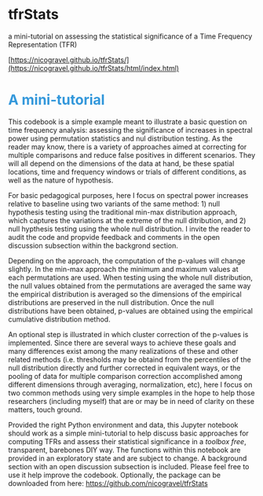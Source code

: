 # tfrStats

a mini-tutorial on assessing the statistical significance of a Time Frequency Representation (TFR)


[https://nicogravel.github.io/tfrStats/](https://nicogravel.github.io/tfrStats/html/index.html)


# <span style="color:#3498db">**A mini-tutorial**</span>

This codebook is a simple example meant to illustrate a basic question on time frequency analysis: assessing the significance of increases in spectral power using permutation statistics and nul distribution testing. As the reader may know, there is a variety of approaches aimed at correcting for multiple comparisons and reduce false positives in different scenarios. They will all depend on the dimensions of the data at hand, be these spatial locations, time and frequency windows or trials of different conditions, as well as the nature of hypothesis.

For basic pedagogical purposes, here I focus on spectral power increases relative to baseline using two variants of the same method: 1) null hypothesis testing using the traditional min-max distribution approach, which captures the variations at the extreme of the null ditribution, and 2) null hypthesis testing using the whole null distribution. I invite the reader to audit the code and propvide feedback and comments in the open discussion subsection within the backgrond section. 

Depending on the approach, the computation of the p-values will change slightly. In the min-max approach the minimum and maximum values at each permutations are used. When testing using the whole null distribution, the null values obtained from the permutations are averaged the same way the empirical distribution is averaged so the dimensions of the empirical distributions are preserved in the null distribution. Once the null distributions have been obtained, p-values are obtained using the empirical cumulative distribution method.

An optional step is illustrated in which cluster correction of the p-values is implemented. Since there are several ways to achieve these goals and many differences exist among the many realizations of these and other related methods (i.e. thresholds may be obtaind from the percentiles of the null distribution directly and further corrected in equivalent ways, or the pooling of data for multiple comparison correction accomplished among different dimensions through averaging, normalization, etc), here I focus on two common methods using very simple examples in the hope to help those researchers (including myself) that are or may be in need of clarity on these matters, touch ground. 

Provided the right Python environment and data, this Jupyter notebook should work as a simple mini-tutorial to help discuss basic approaches for computing TFRs and assess their statistical significance in a *toolbox free*, transparent, barebones DIY way. The functions within this notebook are provided in an exploratory state and are subject to change. A background section with an open discussion subsection is included. Please feel free to use it help improve the codebook. Optionally, the package can be downloaded from here: https://github.com/nicogravel/tfrStats
